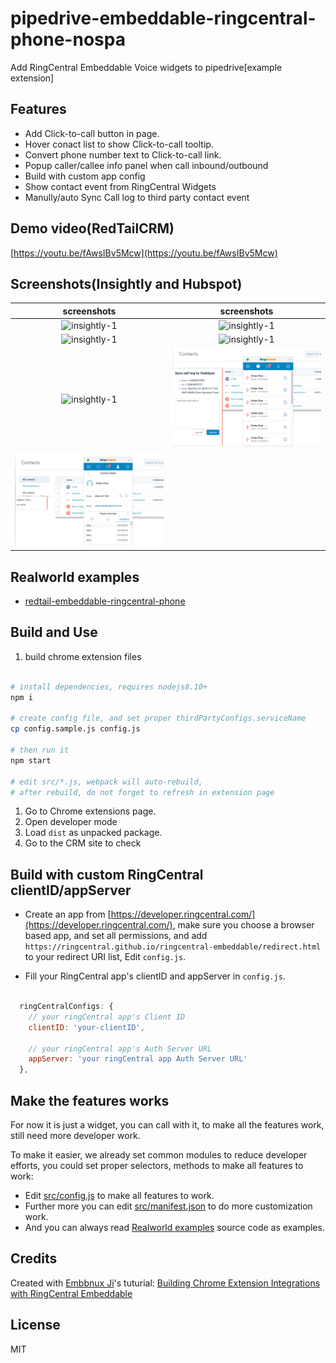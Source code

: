 
# pipedrive-embeddable-ringcentral-phone-nospa

Add RingCentral Embeddable Voice widgets to pipedrive[example extension]

## Features

- Add Click-to-call button in page.
- Hover conact list to show Click-to-call tooltip.
- Convert phone number text to Click-to-call link.
- Popup caller/callee info panel when call inbound/outbound
- Build with custom app config
- Show contact event from RingCentral Widgets
- Manully/auto Sync Call log to third party contact event

## Demo video(RedTailCRM)

[https://youtu.be/fAwsIBv5Mcw](https://youtu.be/fAwsIBv5Mcw)

## Screenshots(Insightly and Hubspot)

| screenshots            |  screenshots |
:-------------------------:|:-------------------------:
![insightly-1](https://github.com/zxdong262/insightly-embeddable-ringcentral-phone/raw/master/screenshots/insightly-5.png) | ![insightly-1](https://github.com/zxdong262/insightly-embeddable-ringcentral-phone/raw/master/screenshots/insightly-4.png)
![insightly-1](https://github.com/zxdong262/insightly-embeddable-ringcentral-phone/raw/master/screenshots/insightly-3.png) | ![insightly-1](https://github.com/zxdong262/insightly-embeddable-ringcentral-phone/raw/master/screenshots/insightly-2.png)
![insightly-1](https://github.com/zxdong262/insightly-embeddable-ringcentral-phone/raw/master/screenshots/insightly-1.png) | ![x](https://github.com/zxdong262/hubspot-embeddable-ringcentral-phone/raw/master/screenshots/hs6.png)
![x](https://github.com/zxdong262/hubspot-embeddable-ringcentral-phone/raw/master/screenshots/hs7.png) |  

## Realworld examples

- [redtail-embeddable-ringcentral-phone](https://github.com/zxdong262/redtail-embeddable-ringcentral-phone)

## Build and Use

1. build chrome extension files

```bash

# install dependencies, requires nodejs8.10+
npm i

# create config file, and set proper thirdPartyConfigs.serviceName
cp config.sample.js config.js

# then run it
npm start

# edit src/*.js, webpack will auto-rebuild,
# after rebuild, do not forget to refresh in extension page
```

1. Go to Chrome extensions page.
2. Open developer mode
3. Load `dist` as unpacked package.
4. Go to the CRM site to check

## Build with custom RingCentral clientID/appServer

- Create an app from [https://developer.ringcentral.com/](https://developer.ringcentral.com/), make sure you choose a browser based app, and set all permissions, and add `https://ringcentral.github.io/ringcentral-embeddable/redirect.html` to your redirect URI list, Edit `config.js`.

- Fill your RingCentral app's clientID and appServer in `config.js`.

```js

  ringCentralConfigs: {
    // your ringCentral app's Client ID
    clientID: 'your-clientID',

    // your ringCentral app's Auth Server URL
    appServer: 'your ringCentral app Auth Server URL'
  },
```

## Make the features works

For now it is just a widget, you can call with it, to make all the features work, still need more developer work.

To make it easier, we already set common modules to reduce developer efforts, you could set proper selectors, methods to make all features to work:

- Edit [src/config.js](src/chrome-extension/config.js) to make all features to work.
- Further more you can edit [src/manifest.json](src/manifest.json) to do more customization work.
- And you can always read [Realworld examples](#realworld-examples) source code as examples.

## Credits

Created with [Embbnux Ji](https://github.com/embbnux)'s tuturial:
 [Building Chrome Extension Integrations with RingCentral Embeddable](https://medium.com/ringcentral-developers/build-a-chrome-extension-with-ringcentral-embeddable-bb6faee808a3)

## License

MIT

  